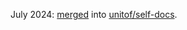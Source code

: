 July 2024: [merged](https://github.com/unitof/self-docs/commit/f8f6d0ada47a0fec7e3d7aaea89ed08e87901b6a) into [unitof/self-docs](https://github.com/unitof/self-docs).
